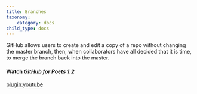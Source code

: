 ```yaml
---
title: Branches
taxonomy:
    category: docs
child_type: docs
---
```



GitHub allows users to create and edit a copy of a repo without changing the master branch, then, when collaborators have all decided that it is time, to merge the branch back into the master.

#### Watch *GitHub for Poets 1.2*

[plugin:youtube](https://youtu.be/oPpnCh7InLY)
